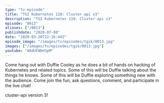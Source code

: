 ```yaml
---
type: "tv-episode"
title: "TGI Kubernetes 110: Cluster-api v3"
description: "TGI Kubernetes 110: Cluster-api v3"
episode: "0013"
aliases: ["/0013"]
publishdate: "2020-07-08"
date: "2020-03-20T22:16:44Z"
episode_image: "/images/tv/episodes/tgik/0013.jpg"
images: ["/images/tv/episodes/tgik/0013.jpg"]
youtube: "A8dUFWbH3pM"
---
```


Come hang out with Duffie Cooley as he does a bit of hands on hacking of Kubernetes and related topics. Some of this will be Duffie talking about the things he knows. Some of this will be Duffie exploring something new with the audience. Come join the fun, ask questions, comment, and participate in the live chat!

cluster-api version 3!
